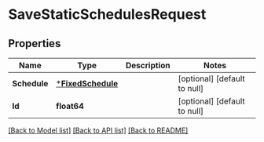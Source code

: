 # SaveStaticSchedulesRequest

## Properties
Name | Type | Description | Notes
------------ | ------------- | ------------- | -------------
**Schedule** | [***FixedSchedule**](FixedSchedule.md) |  | [optional] [default to null]
**Id** | **float64** |  | [optional] [default to null]

[[Back to Model list]](../README.md#documentation-for-models) [[Back to API list]](../README.md#documentation-for-api-endpoints) [[Back to README]](../README.md)

